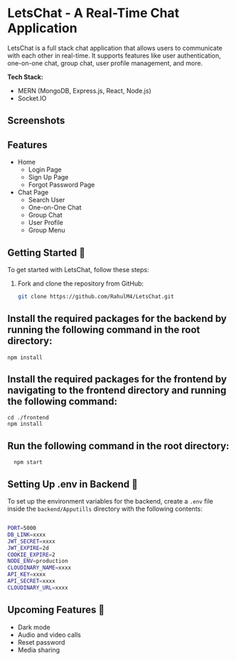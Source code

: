 # LetsChat - A Real-Time Chat Application

LetsChat is a full stack chat application that allows users to communicate with each other in real-time. It supports features like user authentication, one-on-one chat, group chat, user profile management, and more.

**Tech Stack:**

- MERN (MongoDB, Express.js, React, Node.js)
- Socket.IO


## Screenshots

## Features
- Home
  - Login Page
  - Sign Up Page
  - Forgot Password Page
- Chat Page
  - Search User
  - One-on-One Chat
  - Group Chat
  - User Profile
  - Group Menu


## Getting Started 🎯

To get started with LetsChat, follow these steps:

1. Fork and clone the repository from GitHub:

   ```bash
   git clone https://github.com/RahulM4/LetsChat.git
   ```

## Install the required packages for the backend by running the following command in the root directory:

    npm install
 

## Install the required packages for the frontend by navigating to the frontend directory and running the following command:

    cd ./frontend
    npm install
 

## Run the following command in the root directory:

      npm start


## Setting Up .env in Backend 🔧

To set up the environment variables for the backend, create a `.env` file inside the `backend/Apputills` directory with the following contents:

```bash

PORT=5000
DB_LINK=xxxx
JWT_SECRET=xxxx
JWT_EXPIRE=2d
COOKIE_EXPIRE=2
NODE_ENV=production
CLOUDINARY_NAME=xxxx
API_KEY=xxxx
API_SECRET=xxxx
CLOUDINARY_URL=xxxx

```



## Upcoming Features 🚀

- Dark mode
- Audio and video calls
- Reset password
- Media sharing

